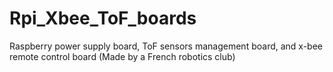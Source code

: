 # Rpi_Xbee_ToF_boards
Raspberry power supply board, ToF sensors management board, and x-bee remote control board (Made by a French robotics club)
